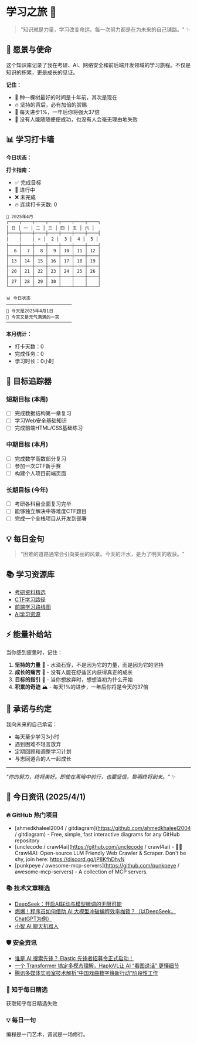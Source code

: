 # 学习之旅 🚀

> "知识就是力量，学习改变命运。每一次努力都是在为未来的自己铺路。" ✨

## 🌟 愿景与使命

这个知识库记录了我在考研、AI、网络安全和前后端开发领域的学习旅程。不仅是知识的积累，更是成长的见证。

**记住：**

- 🌱 种一棵树最好的时间是十年前，其次是现在
- 🔥 坚持的背后，必有加倍的赏赐
- 💪 每天进步1%，一年后你将强大37倍
- 🌈 没有人能随随便便成功，也没有人会毫无理由地失败

## 📊 学习打卡墙

**今日状态：**

**打卡指南：**

- ✅ 完成目标
- 🔄 进行中
- ❌ 未完成
- 🔥 连续打卡天数: 0

<!-- CALENDAR_START -->
```
📅 2025年4月
┌────┬────┬────┬────┬────┬────┬────┐
│ 日 │ 一 │ 二 │ 三 │ 四 │ 五 │ 六 │
├────┼────┼────┼────┼────┼────┼────┤
│    │    │ ⭐ │  2 │  3 │  4 │  5 │
├────┼────┼────┼────┼────┼────┼────┤
│  6 │  7 │  8 │  9 │ 10 │ 11 │ 12 │
├────┼────┼────┼────┼────┼────┼────┤
│ 13 │ 14 │ 15 │ 16 │ 17 │ 18 │ 19 │
├────┼────┼────┼────┼────┼────┼────┤
│ 20 │ 21 │ 22 │ 23 │ 24 │ 25 │ 26 │
├────┼────┼────┼────┼────┼────┼────┤
│ 27 │ 28 │ 29 │ 30 │    │    │    │
└────┴────┴────┴────┴────┴────┴────┘
```

```
📊 今日状态
─────────────────────────
🌟 今天是2025年4月1日
🌈 今天又是元气满满的一天
─────────────────────────
```
<!-- CALENDAR_END -->

**本月统计：**
- 打卡天数：0
- 完成任务：0
- 学习时长：0小时

## 🎯 目标追踪器

### 短期目标 (本周)

- [ ] 完成数据结构第一章复习
- [ ] 学习Web安全基础知识
- [ ] 完成前端HTML/CSS基础练习

### 中期目标 (本月)

- [ ] 完成数学高数部分复习
- [ ] 参加一次CTF新手赛
- [ ] 构建个人项目前端页面

### 长期目标 (今年)

- [ ] 考研各科目全面复习完毕
- [ ] 能够独立解决中等难度CTF题目
- [ ] 完成一个全栈项目从开发到部署

## 💡 每日金句

> "困难的道路通常会引向美丽的风景。今天的汗水，是为了明天的收获。"

## 📚 学习资源库

- [考研资料精选](https://github.com/topics/kaoyan)
- [CTF学习路径](https://ctf-wiki.org/)
- [前端学习路线图](https://roadmap.sh/frontend)
- [AI学习资源](https://github.com/microsoft/AI-For-Beginners)

## ⚡ 能量补给站

当你感到疲惫时，记住：

1. **坚持的力量** 🌊 - 水滴石穿，不是因为它的力量，而是因为它的坚持
2. **成长的痛苦** 🌵 - 没有人能在舒适区内获得真正的成长
3. **目标的指引** 🧭 - 当你想放弃时，想想当初为什么开始
4. **积累的奇迹** 🏔️ - 每天1%的进步，一年后你将是今天的37倍

## 🤝 承诺与约定

我向未来的自己承诺：

- 每天至少学习3小时
- 遇到困难不轻言放弃
- 定期回顾和调整学习计划
- 与志同道合的人一起成长

---

*"你的努力，终将美好。即使在黑暗中前行，也要坚信，黎明终将到来。"* ✨

<!-- DAILY_INFO_START -->

## 📰 今日资讯 (2025/4/1)

### 🔥 GitHub 热门项目
- [ahmedkhaleel2004 / gitdiagram](https://github.com/ahmedkhaleel2004 / gitdiagram) - Free, simple, fast interactive diagrams for any GitHub repository
- [unclecode / crawl4ai](https://github.com/unclecode / crawl4ai) - 🚀🤖 Crawl4AI: Open-source LLM Friendly Web Crawler & Scraper. Don't be shy, join here: https://discord.gg/jP8KfhDhyN
- [punkpeye / awesome-mcp-servers](https://github.com/punkpeye / awesome-mcp-servers) - A collection of MCP servers.

### 📚 技术文章精选
- [DeepSeek：开启AI联动与模型微调的无限可能](https://blog.csdn.net/beautifulmemory/article/details/145979694)
- [燃爆！程序员如何借助 AI 大模型冲破编程效率枷锁？（以DeepSeek，ChatGPT为例）](https://blog.csdn.net/2401_82648291/article/details/146445713)
- [小智 AI 聊天机器人](https://blog.csdn.net/qq_39777550/article/details/145360184)

### 🛡️ 安全资讯
- [谁是 AI 搜索先锋？ Elastic 先锋者招募令正式启动！](https://cloud.tencent.com/developer/article/2508616)
- [一个 Transformer 搞定多模态理解，HaploVL让 AI “看图说话” 更懂细节](https://cloud.tencent.com/developer/article/2508615)
- [腾讯多媒体实验室技术解析“中国戏曲数字焕新行动”阶段性工作](https://cloud.tencent.com/developer/article/2508633)

### 🌟 知乎每日精选
获取知乎每日精选失败

### 💡 每日一句
编程是一门艺术，调试是一场修行。
<!-- DAILY_INFO_END -->
